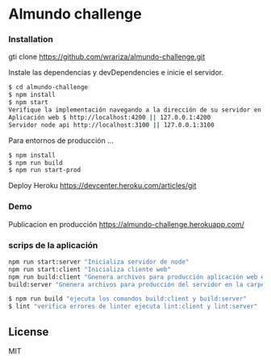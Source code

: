 # Almundo challenge

### Installation

gti clone https://github.com/wrariza/almundo-challenge.git 

Instale las dependencias y devDependencies e inicie el servidor.

```sh
$ cd almundo-challenge
$ npm install
$ npm start
Verifique la implementación navegando a la dirección de su servidor en su navegador preferido.
Aplicación web $ http://localhost:4200 || 127.0.0.1:4200
Servidor node api http://localhost:3100 || 127.0.0.1:3100
```

Para entornos de producción ...

```sh
$ npm install
$ npm run build
$ npm run start-prod
```
Deploy Heroku 
https://devcenter.heroku.com/articles/git
### Demo
Publicacion en producción 
https://almundo-challenge.herokuapp.com/

### scrips de la aplicación
```sh
npm run start:server "Inicializa servidor de node"
npm run start:client "Inicializa cliente web"
npm run build:client "Gnenera archivos para producción aplicación web en la carpeta dist"
build:server "Gnenera archivos para producción del servidor en la carpeta dist/server"

$ npm run build "ejecuta los comandos build:client y build:server"
$ lint "verifica errores de linter ejecuta lint:client y lint:server"
```

License
----

MIT


